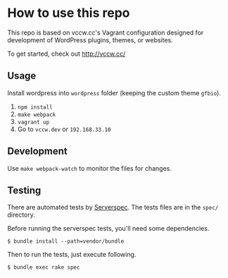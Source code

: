 # How to use this repo

This repo is based on vccw.cc's Vagrant configuration designed for development of WordPress plugins, themes, or websites.

To get started, check out <http://vccw.cc/>

## Usage

Install wordpress into `wordpress` folder (keeping the custom theme `gfbio`).

1. `npm install`
1. `make webpack`
1. `vagrant up`
1. Go to `vccw.dev` or `192.168.33.10`


## Development

Use `make webpack-watch` to monitor the files for changes.


## Testing

There are automated tests by [Serverspec](http://serverspec.org/).
The tests files are in the `spec/` directory.

Before running the serverspec tests, you'll need some dependencies.

```
$ bundle install --path=vendor/bundle
```

Then to run the tests, just execute following.

```
$ bundle exec rake spec
```
